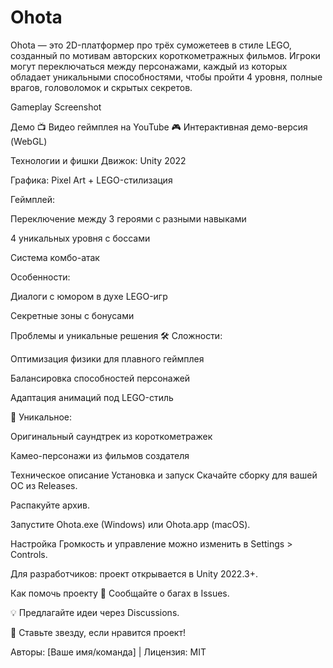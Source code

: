 # Ohota
Ohota — это 2D-платформер про трёх суможетеев в стиле LEGO, созданный по мотивам авторских короткометражных фильмов. Игроки могут переключаться между персонажами, каждый из которых обладает уникальными способностями, чтобы пройти 4 уровня, полные врагов, головоломок и скрытых секретов.

Gameplay Screenshot

Демо
📺 Видео геймплея на YouTube
🎮 Интерактивная демо-версия (WebGL)

Технологии и фишки
Движок: Unity 2022

Графика: Pixel Art + LEGO-стилизация

Геймплей:

Переключение между 3 героями с разными навыками

4 уникальных уровня с боссами

Система комбо-атак

Особенности:

Диалоги с юмором в духе LEGO-игр

Секретные зоны с бонусами

Проблемы и уникальные решения
🛠 Сложности:

Оптимизация физики для плавного геймплея

Балансировка способностей персонажей

Адаптация анимаций под LEGO-стиль

🎯 Уникальное:

Оригинальный саундтрек из короткометражек

Камео-персонажи из фильмов создателя

Техническое описание
Установка и запуск
Скачайте сборку для вашей ОС из Releases.

Распакуйте архив.

Запустите Ohota.exe (Windows) или Ohota.app (macOS).

Настройка
Громкость и управление можно изменить в Settings > Controls.

Для разработчиков: проект открывается в Unity 2022.3+.

Как помочь проекту
🐞 Сообщайте о багах в Issues.

💡 Предлагайте идеи через Discussions.

🌟 Ставьте звезду, если нравится проект!

Авторы: [Ваше имя/команда] | Лицензия: MIT
